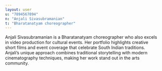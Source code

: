 ```yaml
---
layout: user
u: "7894567894"
n: "Anjali Sivasubramanian"
t: "Bharatanatyam choreographer"
---
```

Anjali Sivasubramanian is a Bharatanatyam choreographer who also excels in video production for cultural events. Her portfolio highlights creative short films and event coverage that celebrate South Indian traditions. Anjali’s unique approach combines traditional storytelling with modern cinematography techniques, making her work stand out in the arts community.

